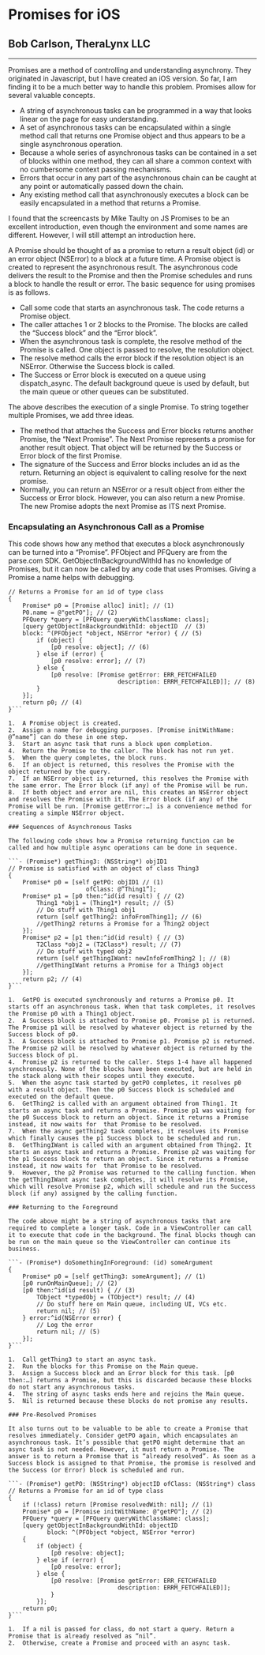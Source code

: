 # Promises for iOS
## Bob Carlson, TheraLynx LLC

---

Promises are a method of controlling and understanding asynchrony. They originated in Javascript, but I have created an iOS version. So far, I am finding it to be a much better way to handle this problem. Promises allow for several valuable concepts.

* A string of asynchronous tasks can be programmed in a way that looks linear on the page for easy understanding.
* A set of asynchronous tasks can be encapsulated within a single method call that returns one Promise object and thus appears to be a single asynchronous operation.
* Because a whole series of asynchronous tasks can be contained in a set of blocks within one method, they can all share a common context with no cumbersome context passing mechanisms.
* Errors that occur in any part of the asynchronous chain can be caught at any point or automatically passed down the chain.
* Any existing method call that asynchronously executes a block can be easily encapsulated in a method that returns a Promise.

I found that the screencasts by Mike Taulty on JS Promises to be an excellent introduction, even though the environment and some names are different. However, I will still attempt an introduction here. 

A Promise should be thought of as a promise to return a result object (id) or an error object (NSError) to a block at a future time. A Promise object is created to represent the asynchronous result. The asynchronous code delivers the result to the Promise and then the Promise schedules and runs a block to handle the result or error. The basic sequence for using promises is as follows.

- Call some code that starts an asynchronous task. The code returns a Promise object.
- The caller attaches 1 or 2 blocks to the Promise. The blocks are called the “Success block” and the “Error block”.
- When the asynchronous task is complete, the resolve method of the Promise is called. One object is passed to resolve, the resolution object. 
- The resolve method calls the error block if the resolution object is an NSError. Otherwise the Success block is called.
- The Success or Error block is executed on a queue using dispatch_async. The default background queue is used by default, but the main queue or other queues can be substituted.

The above describes the execution of a single Promise. To string together multiple Promises, we add three ideas. 

- The method that attaches the Success and Error blocks returns another Promise, the “Next Promise”. The Next Promise represents a promise for another result object. That object will be returned by the Success or Error block of the first Promise.
- The signature of the Success and Error blocks includes an id as the return. Returning an object is equivalent to calling resolve for the next promise.
- Normally, you can return an NSError or a result object from either the Success or Error block. However, you can also return a new Promise. The new Promise adopts the next Promise as ITS next Promise.

### Encapsulating an Asynchronous Call as a Promise

This code shows how any method that executes a block asynchronously can be turned into a “Promise”. PFObject and PFQuery are from the parse.com SDK. GetObjectInBackgroundWithId has no knowledge of  Promises, but it can now be called by any code that uses Promises. Giving a Promise a name helps with debugging.

```- (Promise*) getPO: (NSString*) objectID ofClass: (NSString*) class  xyzzy  
// Returns a Promise for an id of type class  
{  
    Promise* p0 = [Promise alloc] init]; // (1)  
    P0.name = @"getPO"]; // (2)  
    PFQuery *query = [PFQuery queryWithClassName: class];  
    [query getObjectInBackgroundWithId: objectID  // (3)  
    block: ^(PFObject *object, NSError *error) { // (5)  
        if (object) {    
            [p0 resolve: object]; // (6)  
        } else if (error) {  
            [p0 resolve: error]; // (7)  
        } else {  
            [p0 resolve: [Promise getError: ERR_FETCHFAILED  
                               description: ERRM_FETCHFAILED]]; // (8)  
        }  
    }];  
    return p0; // (4)  
}```

1.	A Promise object is created.
2.	Assign a name for debugging purposes. [Promise initWithName: @”name”] can do these in one step.
3.	Start an async task that runs a block upon completion.
4.	Return the Promise to the caller. The block has not run yet.
5.	When the query completes, the block runs.
6.	If an object is returned, this resolves the Promise with the object returned by the query.
7.	If an NSError object is returned, this resolves the Promise with the same error. The Error block (if any) of the Promise will be run.
8.	If both object and error are nil, this creates an NSError object and resolves the Promise with it. The Error block (if any) of the Promise will be run. [Promise getError:…] is a convenience method for creating a simple NSError object.

### Sequences of Asynchronous Tasks

The following code shows how a Promise returning function can be called and how multiple async operations can be done in sequence.

```- (Promise*) getThing3: (NSString*) objID1  
// Promise is satisfied with an object of class Thing3  
{  
    Promise* p0 = [self getPO: objID1 // (1)  
                      ofClass: @”Thing1”];  
    Promise* p1 = [p0 then:^id(id result) { // (2)  
        Thing1 *obj1 = (Thing1*) result; // (5)  
        // Do stuff with Thing1 obj1  
        return [self getThing2: infoFromThing1]; // (6)  
        //getThing2 returns a Promise for a Thing2 object   
    }];  
    Promise* p2 = [p1 then:^id(id result) { // (3)  
        T2Class *obj2 = (T2Class*) result; // (7)  
        // Do stuff with typed obj2  
        return [self getThingIWant: newInfoFromThing2 ]; // (8)  
        //getThingIWant returns a Promise for a Thing3 object   
    }];  
    return p2; // (4)  
}```

1.	GetPO is executed synchronously and returns a Promise p0. It starts off an asynchronous task. When that task completes, it resolves the Promise p0 with a Thing1 object.
2.	A Success block is attached to Promise p0. Promise p1 is returned. The Promise p1 will be resolved by whatever object is returned by the Success block of p0.
3.	A Success block is attached to Promise p1. Promise p2 is returned. The Promise p2 will be resolved by whatever object is returned by the Success block of p1.
4.	Promise p2 is returned to the caller. Steps 1-4 have all happened synchronously. None of the blocks have been executed, but are held in the stack along with their scopes until they execute.
5.	When the async task started by getPO completes, it resolves p0 with a result object. Then the p0 Success block is scheduled and executed on the default queue.
6.	GetThing2 is called with an argument obtained from Thing1. It starts an async task and returns a Promise. Promise p1 was waiting for the p0 Success block to return an object. Since it returns a Promise instead, it now waits for  that Promise to be resolved. 
7.	When the async getThing2 task completes, it resolves its Promise which finally causes the p1 Success block to be scheduled and run.
8.	GetThingIWant is called with an argument obtained from Thing2. It starts an async task and returns a Promise. Promise p2 was waiting for the p1 Success block to return an object. Since it returns a Promise instead, it now waits for  that Promise to be resolved. 
9.	However, the p2 Promise was returned to the calling function. When the getThingIWant async task completes, it will resolve its Promise, which will resolve Promise p2, which will schedule and run the Success block (if any) assigned by the calling function.

### Returning to the Foreground

The code above might be a string of asynchronous tasks that are required to complete a longer task. Code in a ViewController can call it to execute that code in the background. The final blocks though can be run on the main queue so the ViewController can continue its business.

```- (Promise*) doSomethingInForeground: (id) someArgument  
{  
    Promise* p0 = [self getThing3: someArgument]; // (1)  
    [p0 runOnMainQueue]; // (2)  
    [p0 then:^id(id result) { // (3)  
        TObject *typedObj = (TObject*) result; // (4)  
        // Do stuff here on Main queue, including UI, VCs etc.  
        return nil; // (5)  
    } error:^id(NSError error) {  
        // Log the error  
        return nil; // (5)  
    }];  
}```

1.	Call getThing3 to start an async task.
2.	Run the blocks for this Promise on the Main queue.
3.	Assign a Success block and an Error block for this task. [p0 then:…] returns a Promise, but this is discarded because these blocks do not start any asynchronous tasks. 
4.	The string of async tasks ends here and rejoins the Main queue.
5.	Nil is returned because these blocks do not promise any results.
 
### Pre-Resolved Promises

It also turns out to be valuable to be able to create a Promise that resolves immediately. Consider getPO again, which encapsulates an asynchronous task. It’s possible that getPO might determine that an async task is not needed. However, it must return a Promise. The answer is to return a Promise that is “already resolved”. As soon as a Success block is assigned to that Promise, the promise is resolved and the Success (or Error) block is scheduled and run.

```- (Promise*) getPO: (NSString*) objectID ofClass: (NSString*) class  
// Returns a Promise for an id of type class  
{  
    if (!class) return [Promise resolvedWith: nil]; // (1)  
    Promise* p0 = [Promise initWithName: @"getPO"]; // (2)  
    PFQuery *query = [PFQuery queryWithClassName: class];  
    [query getObjectInBackgroundWithId: objectID   
           block: ^(PFObject *object, NSError *error)  
    {  
        if (object) {  
            [p0 resolve: object];  
        } else if (error) {  
            [p0 resolve: error];  
        } else {  
            [p0 resolve: [Promise getError: ERR_FETCHFAILED  
                               description: ERRM_FETCHFAILED]];  
            }  
        }];  
    return p0;  
}```

1.	If a nil is passed for class, do not start a query. Return a Promise that is already resolved as “nil”.
2.	Otherwise, create a Promise and proceed with an async task.

